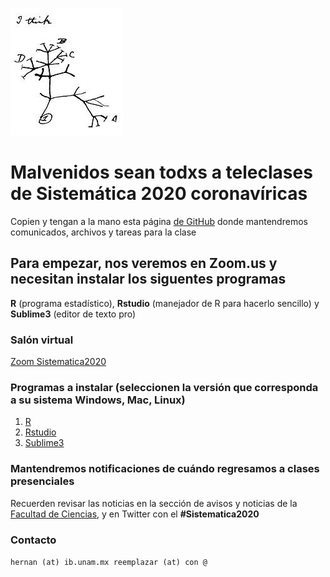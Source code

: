 ![TreeThinking](DarwinIthink.jpg)
# Malvenidos sean todxs a teleclases de Sistemática 2020 coronavíricas

Copien y tengan a la mano esta página [de GitHub](https://github.com/HernanVM/Sistematica2020.github.io/) donde mantendremos comunicados, archivos y tareas para la clase


## Para empezar, nos veremos en Zoom.us y necesitan instalar los siguentes programas

**R** (programa estadístico), **Rstudio** (manejador de R para hacerlo sencillo) y **Sublime3** (editor de texto pro)


### Salón virtual
[Zoom Sistematica2020](https://zoom.us/j/9899412978) 

### Programas a instalar (seleccionen la versión que corresponda a su sistema Windows, Mac, Linux)

1. [R](https://cran.r-project.org/)
2. [Rstudio](https://rstudio.com/products/rstudio/download/#download) 
3. [Sublime3](https://www.sublimetext.com/3)


### Mantendremos notificaciones de cuándo regresamos a clases presenciales

Recuerden revisar las noticias en la sección de avisos y noticias de la [Facultad de Ciencias](http://www.fciencias.unam.mx/comunicacion/noticias), y en Twitter con el **#Sistematica2020**

### Contacto
```hernan (at) ib.unam.mx reemplazar (at) con @```

